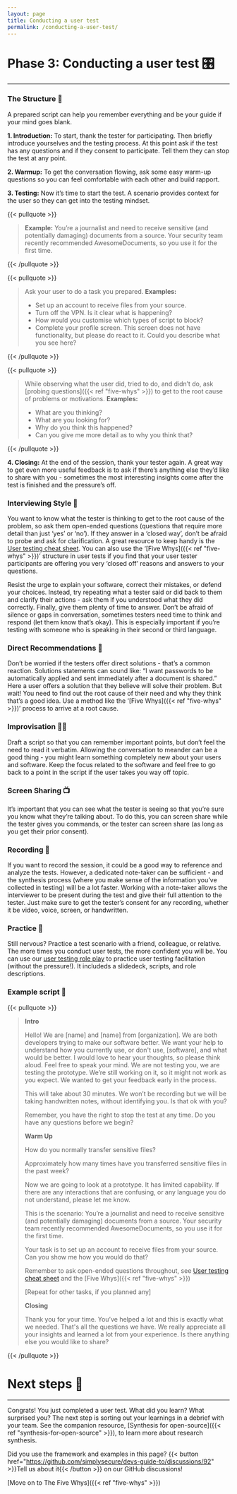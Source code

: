 ```yaml
---
layout: page
title: Conducting a user test
permalink: /conducting-a-user-test/
---
```


# Phase 3: Conducting a user test 🎛️

---

### The Structure 🧱

A prepared script can help you remember everything and be your guide if your mind goes blank.

**1. Introduction:** To start, thank the tester for participating. Then briefly introduce yourselves and the testing process. At this point ask if the test has any questions and if they consent to participate. Tell them they can stop the test at any point.

**2. Warmup:** To get the conversation flowing, ask some easy warm-up questions so you can feel comfortable with each other and build rapport.

**3. Testing:** Now it’s time to start the test. A scenario provides context for the user so they can get into the testing mindset. 

{{< pullquote >}}

> **Example:**
> You’re a journalist and need to receive sensitive (and potentially damaging) documents from a source. Your security team recently recommended AwesomeDocuments, so you use it for the first time.

{{< /pullquote >}}

{{< pullquote >}}

> Ask your user to do a task you prepared. 
> **Examples:**
> - Set up an account to receive files from your source.
> - Turn off the VPN. Is it clear what is happening?
> - How would you customise which types of script to block?
> - Complete your profile screen. This screen does not have functionality, but please do react to it. Could you describe what you see here?

{{< /pullquote >}}

{{< pullquote >}}

> While observing what the user did, tried to do, and didn’t do, ask [probing questions]({{< ref "five-whys" >}}) to get to the root cause of problems or motivations.
> **Examples:**
> - What are you thinking?
> - What are you looking for?
> - Why do you think this happened?
> - Can you give me more detail as to why you think that?

{{< /pullquote >}}

**4. Closing:** At the end of the session, thank your tester again. A great way to get even more useful feedback is to ask if there’s anything else they’d like to share with you - sometimes the most interesting insights come after the test is finished and the pressure’s off.

### Interviewing Style 🎤

You want to know what the tester is thinking to get to the root cause of the problem, so ask them open-ended questions (questions that require more detail than just ‘yes’ or ‘no’). If they answer in a ‘closed way’, don’t be afraid to probe and ask for clarification. A great resource to keep handy is the [User testing cheat sheet](https://simplysecure.org/blog/user-testing-cheatsheet). You can also use the ‘[Five Whys]({{< ref "five-whys" >}})’ structure in user tests if you find that your user tester participants are offering you very ‘closed off’ reasons and answers to your questions.

Resist the urge to explain your software, correct their mistakes, or defend your choices. Instead, try repeating what a tester said or did back to them and clarify their actions - ask them if you understood what they did correctly. Finally, give them plenty of time to answer. Don’t be afraid of silence or gaps in conversation, sometimes testers need time to think and respond (let them know that’s okay). This is especially important if you’re testing with someone who is speaking in their second or third language.

### Direct Recommendations 🚦

Don’t be worried if the testers offer direct solutions - that’s a common reaction. Solutions statements can sound like: “I want passwords to be automatically applied and sent immediately after a document is shared.” Here a user offers a solution that they believe will solve their problem. But wait! You need to find out the root cause of their need and why they think that’s a good idea. Use a method like the ‘[Five Whys]({{< ref "five-whys" >}})’ process to arrive at a root cause.

### Improvisation 🧑‍🎤

Draft a script so that you can remember important points, but don’t feel the need to read it verbatim. Allowing the conversation to meander can be a good thing - you might learn something completely new about your users and software. Keep the focus related to the software and feel free to go back to a point in the script if the user takes you way off topic.

### Screen Sharing 📺

It’s important that you can see what the tester is seeing so that you’re sure you know what they’re talking about. To do this, you can screen share while the tester gives you commands, or the tester can screen share (as long as you get their prior consent).

### Recording 📼

If you want to record the session, it could be a good way to reference and analyze the tests. However, a dedicated note-taker can be sufficient - and the synthesis process (where you make sense of the information you’ve collected in testing) will be a lot faster. Working with a note-taker allows the interviewer to be present during the test and give their full attention to the tester. Just make sure to get the tester’s consent for any recording, whether it be video, voice, screen, or handwritten.

### Practice 🧗

Still nervous? Practice a test scenario with a friend, colleague, or relative. The more times you conduct user tests, the more confident you will be. You can use our [user testing role play](https://drive.google.com/drive/folders/1wbSHjEhZVqzWMVkxZT_qTSP3RSuJkgxD) to practice user testing facilitation (without the pressure!). It includeds a slidedeck, scripts, and role descriptions. 

### Example script 📃

{{< pullquote >}}

>
> **Intro**
> 
> Hello! We are [name] and [name] from [organization]. We are both developers trying to make our software better. We want your help to understand how you currently use, or don't use, [software], and what would be better. I would love to hear your thoughts, so please think aloud. Feel free to speak your mind. We are not testing you, we are testing the prototype. We’re still working on it, so it might not work as you expect. We wanted to get your feedback early in the process.
> 
> This will take about 30 minutes. We won’t be recording but we will be taking handwritten notes, without identifying you. Is that ok with you?
> 
> Remember, you have the right to stop the test at any time. Do you have any questions before we begin?
> 
> **Warm Up**
> 
> How do you normally transfer sensitive files?
> 
> Approximately how many times have you transferred sensitive files in the past week?
> 
> Now we are going to look at a prototype. It has limited capability. If there are any interactions that are confusing, or any language you do not understand, please let me know.
> 
> This is the scenario: You’re a journalist and need to receive sensitive (and potentially damaging) documents from a source. Your security team recently recommended AwesomeDocuments, so you use it for the first time.
> 
> Your task is to set up an account to receive files from your source. Can you show me how you would do that?
> 
> Remember to ask open-ended questions throughout, see [User testing cheat sheet](https://simplysecure.org/blog/user-testing-cheatsheet) and the [Five Whys]({{< ref "five-whys" >}})
> 
> [Repeat for other tasks, if you planned any]
> 
> **Closing**
> 
> Thank you for your time. You’ve helped a lot and this is exactly what we needed. That's all the questions we have. We really appreciate all your insights and learned a lot from your experience. Is there anything else you would like to share?

{{< /pullquote >}}

# Next steps 👣
---

Congrats! You just completed a user test. What did you learn? What surprised you? The next step is sorting out your learnings in a debrief with your team. See the companion resource, [Synthesis for open-source]({{< ref "synthesis-for-open-source" >}}), to learn more about research synthesis.

Did you use the framework and examples in this page? {{< button href="https://github.com/simplysecure/devs-guide-to/discussions/92" >}}Tell us about it{{< /button >}} on our GitHub discussions!

[Move on to The Five Whys]({{< ref "five-whys" >}})
